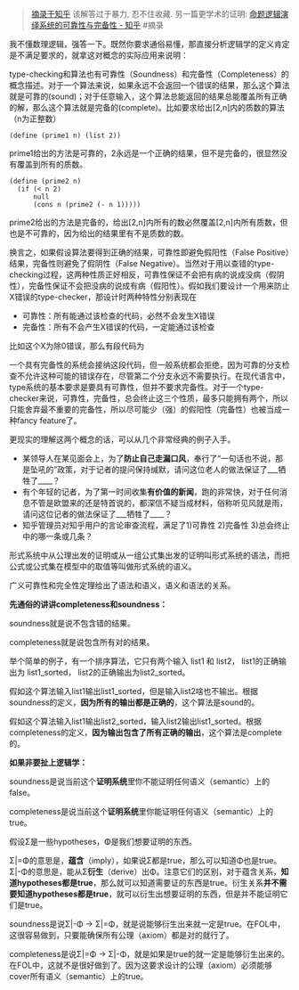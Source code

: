 > [摘录于知乎](https://www.zhihu.com/question/23455816/answer/250050518) 该解答过于暴力, 忍不住收藏.
> 另一篇更学术的证明: [命题逻辑演绎系统的可靠性与完备性 - 知乎](https://zhuanlan.zhihu.com/p/165188972)
> #摘录 

我不懂数理逻辑，强答一下。既然你要求通俗易懂，那直接分析逻辑学的定义肯定是不满足要求的，就拿这对概念的实际应用来说明：

type-checking和算法也有可靠性（Soundness）和完备性（Completeness）的概念描述。对于一个算法来说，如果永远不会返回一个错误的结果，那么这个算法就是可靠的(sound)；对于任意输入，这个算法总能返回的结果总能覆盖所有正确的解，那么这个算法就是完备的(complete)。比如要求给出\[2,n\]内的质数的算法（n为正整数）

```
(define (prime1 n) (list 2))
```

prime1给出的方法是可靠的，2永远是一个正确的结果，但不是完备的，很显然没有覆盖到所有的质数。

```
(define (prime2 n)
  (if (< n 2)
      null
      (cons n (prime2 (- n 1)))))
```

prime2给出的方法是完备的，给出\[2,n\]内所有的数必然覆盖\[2,n\]内所有质数，但也是不可靠的，因为给出的结果里有不是质数的数。

换言之，如果假设算法要得到正确的结果，可靠性即避免假阳性（False Positive）结果，完备性则避免了假阴性（False Negative）。当然对于用以查错的type-checking过程，这两种性质正好相反，可靠性保证不会把有病的说成没病（假阴性），完备性保证不会把没病的说成有病（假阳性）。假如我们要设计一个用来防止X错误的type-checker，那设计时两种特性分别表现在

-   可靠性：所有能通过该检查的代码，必然不会发生X错误
-   完备性：所有不会产生X错误的代码，一定能通过该检查

比如这个X为除0错误，那么有段代码为

一个具有完备性的系统会接纳这段代码，但一般系统都会拒绝，因为可靠的分支检查不允许这种可能的错误存在，尽管第二个分支永远不需要执行。在现代语言中，type系统的基本要求是要具有可靠性，但并不要求完备性。对于一个type-checker来说，可靠性，完备性，总会终止这三个性质，最多只能拥有两个，所以只能舍弃最不重要的完备性，所以尽可能少（强）的假阳性（完备性）也被当成一种fancy feature了。

更现实的理解这两个概念的话，可以从几个非常经典的例子入手。

-   某领导人在某见面会上，为了**防止自己走漏口风**，奉行了“一句话也不说，那是坠吼的”政策，对于记者的提问保持缄默，请问这位老人的做法保证了\_\_\_牺牲了\_\_\_\_？
-   有个年轻的记者，为了第一时间收集**有价值的新闻**，跑的非常快，对于任何消息不管是欧盟来的还是特首说的，都深信不疑当成材料，俗称听见风就是雨，请问这位记者的做法保证了\_\_\_牺牲了\_\_\_\_？
-   知乎管理员对知乎用户的言论审查流程，满足了1)可靠性 2)完备性 3)总会终止 中的哪一条或几条？

形式系统中从公理出发的证明或从一组公式集出发的证明叫形式系统的语法，而把公式或公式集在模型中的取值等叫做形式系统的语义。

广义可靠性和完全性定理给出了语法和语义，语义和语法的关系。

**先通俗的讲讲completeness和soundness：**

soundness就是说不包含错的结果。

completeness就是说包含所有对的结果。

举个简单的例子，有一个排序算法，它只有两个输入 list1 和 list2， list1的正确输出为 list1\_sorted， list2的正确输出为list2\_sorted。

假如这个算法输入list1输出list1\_sorted，但是输入list2啥也不输出。根据soundness的定义，**因为所有的输出都是正确的**，这个算法是sound的。

假如这个算法输入list1输出list2\_sorted，输入list2输出list1\_sorted。根据completeness的定义，**因为输出包含了所有正确的输出**，这个算法是complete的。

**如果非要扯上逻辑学：**

soundness是说当前这个**证明系统**里你不能证明任何语义（semantic）上的false。

completeness是说当前这个**证明系统**里你能证明任何语义（semantic）上的true。

假设Σ是一些hypotheses，Φ是我们想要证明的东西。

Σ|=Φ的意思是，**蕴含**（imply），如果说Σ都是true，那么可以知道Φ也是true。Σ|-Φ的意思是，能从Σ**衍生**（derive）出Φ。注意它们的区别，对于蕴含关系，**知道hypotheses都是true**，那么就可以知道需要证的东西是true。衍生关系**并不需要知道hypotheses都是true**，就可以衍生出想要证明的东西，但是并不能证明它们是true。

soundness是说Σ|-Φ -> Σ|=Φ，就是说能够衍生出来就一定是true。在FOL中，这很容易做到，只要能确保所有公理（axiom）都是对的就行了。

completeness是说Σ|=Φ -> Σ|-Φ，就是如果是true的就一定是能够衍生出来的。在FOL中，这就不是很好做到了。因为这要求设计的公理（axiom）必须能够cover所有语义（semantic）上的true。